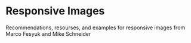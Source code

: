 # Responsive Images

Recommendations, resourses, and examples for responsive images from Marco Fesyuk and Mike Schneider